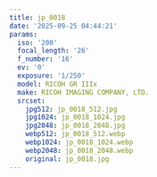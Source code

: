 ```yaml
---
title: jp_0018
date: '2025-09-25 04:44:21'
params:
  iso: '200'
  focal_length: '26'
  f_number: '16'
  ev: '0'
  exposure: '1/250'
  model: RICOH GR IIIx
  make: RICOH IMAGING COMPANY, LTD.
  srcset:
    jpg512: jp_0018_512.jpg
    jpg1024: jp_0018_1024.jpg
    jpg2048: jp_0018_2048.jpg
    webp512: jp_0018_512.webp
    webp1024: jp_0018_1024.webp
    webp2048: jp_0018_2048.webp
    original: jp_0018.jpg
---
```

